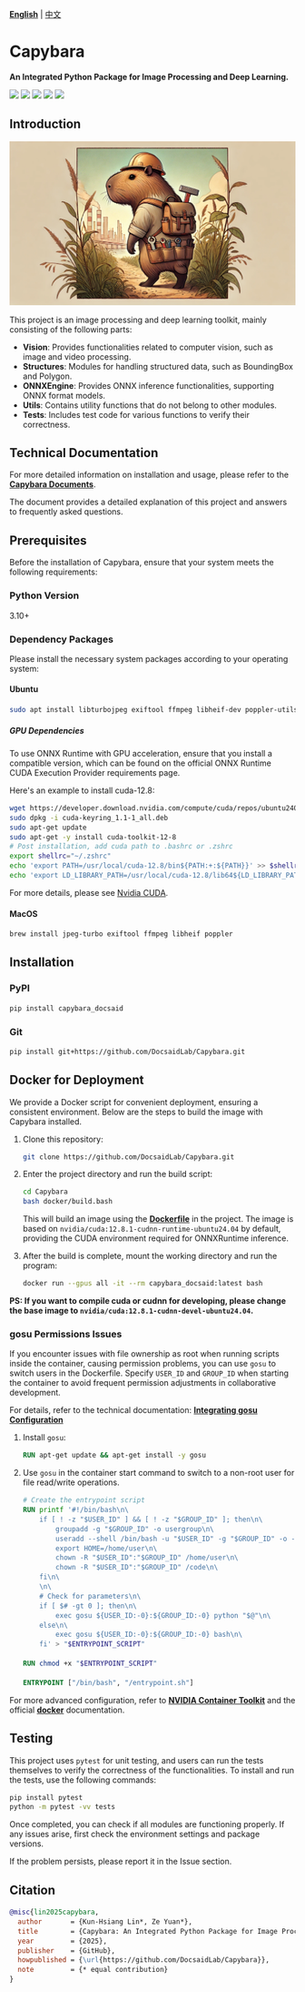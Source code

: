 [**English**](./README.md) | [中文](./README_tw.md)

# Capybara

**An Integrated Python Package for Image Processing and Deep Learning.**

<p align="left">
    <a href="./LICENSE"><img src="https://img.shields.io/badge/license-Apache%202-dfd.svg"></a>
    <a href=""><img src="https://img.shields.io/badge/python-3.10+-aff.svg"></a>
    <a href="https://github.com/DocsaidLab/Capybara/releases"><img src="https://img.shields.io/github/v/release/DocsaidLab/Capybara?color=ffa"></a>
    <a href="https://pypi.org/project/capybara_docsaid/"><img src="https://img.shields.io/pypi/v/capybara_docsaid.svg"></a>
    <a href="https://pypi.org/project/capybara_docsaid/"><img src="https://img.shields.io/pypi/dm/capybara_docsaid?color=9cf"></a>
</p>

## Introduction

![title](https://raw.githubusercontent.com/DocsaidLab/Capybara/refs/heads/main/docs/title.webp)

This project is an image processing and deep learning toolkit, mainly consisting of the following parts:

- **Vision**: Provides functionalities related to computer vision, such as image and video processing.
- **Structures**: Modules for handling structured data, such as BoundingBox and Polygon.
- **ONNXEngine**: Provides ONNX inference functionalities, supporting ONNX format models.
- **Utils**: Contains utility functions that do not belong to other modules.
- **Tests**: Includes test code for various functions to verify their correctness.

## Technical Documentation

For more detailed information on installation and usage, please refer to the [**Capybara Documents**](https://docsaid.org/en/docs/capybara).

The document provides a detailed explanation of this project and answers to frequently asked questions.

## Prerequisites

Before the installation of Capybara, ensure that your system meets the following requirements:

### Python Version

3.10+

### Dependency Packages

Please install the necessary system packages according to your operating system:

#### Ubuntu

```bash
sudo apt install libturbojpeg exiftool ffmpeg libheif-dev poppler-utils
```

##### GPU Dependencies

To use ONNX Runtime with GPU acceleration, ensure that you install a compatible version, which can be found on the official ONNX Runtime CUDA Execution Provider requirements page.

Here's an example to install cuda-12.8:

```bash
wget https://developer.download.nvidia.com/compute/cuda/repos/ubuntu2404/x86_64/cuda-keyring_1.1-1_all.deb
sudo dpkg -i cuda-keyring_1.1-1_all.deb
sudo apt-get update
sudo apt-get -y install cuda-toolkit-12-8
# Post installation, add cuda path to .bashrc or .zshrc
export shellrc="~/.zshrc"
echo 'export PATH=/usr/local/cuda-12.8/bin${PATH:+:${PATH}}' >> $shellrc
echo 'export LD_LIBRARY_PATH=/usr/local/cuda-12.8/lib64${LD_LIBRARY_PATH:+:${LD_LIBRARY_PATH}}' >> $shellrc
```

For more details, please see [Nvidia CUDA](https://developer.nvidia.com/cuda-toolkit).

#### MacOS

```bash
brew install jpeg-turbo exiftool ffmpeg libheif poppler
```

## Installation

### PyPI

```bash
pip install capybara_docsaid
```

### Git

```bash
pip install git+https://github.com/DocsaidLab/Capybara.git
```

## Docker for Deployment

We provide a Docker script for convenient deployment, ensuring a consistent environment. Below are the steps to build the image with Capybara installed.

1. Clone this repository:

   ```bash
   git clone https://github.com/DocsaidLab/Capybara.git
   ```

2. Enter the project directory and run the build script:

   ```bash
   cd Capybara
   bash docker/build.bash
   ```

   This will build an image using the [**Dockerfile**](docker/Dockerfile) in the project. The image is based on `nvidia/cuda:12.8.1-cudnn-runtime-ubuntu24.04` by default, providing the CUDA environment required for ONNXRuntime inference.

3. After the build is complete, mount the working directory and run the program:

   ```bash
   docker run --gpus all -it --rm capybara_docsaid:latest bash
   ```

**PS: If you want to compile cuda or cudnn for developing, please change the base image to `nvidia/cuda:12.8.1-cudnn-devel-ubuntu24.04`.**

### gosu Permissions Issues

If you encounter issues with file ownership as root when running scripts inside the container, causing permission problems, you can use `gosu` to switch users in the Dockerfile. Specify `USER_ID` and `GROUP_ID` when starting the container to avoid frequent permission adjustments in collaborative development.

For details, refer to the technical documentation: [**Integrating gosu Configuration**](https://docsaid.org/en/docs/capybara/advance/#integrating-gosu-configuration)

1. Install `gosu`:

   ```dockerfile
   RUN apt-get update && apt-get install -y gosu
   ```

2. Use `gosu` in the container start command to switch to a non-root user for file read/write operations.

   ```dockerfile
   # Create the entrypoint script
   RUN printf '#!/bin/bash\n\
       if [ ! -z "$USER_ID" ] && [ ! -z "$GROUP_ID" ]; then\n\
           groupadd -g "$GROUP_ID" -o usergroup\n\
           useradd --shell /bin/bash -u "$USER_ID" -g "$GROUP_ID" -o -c "" -m user\n\
           export HOME=/home/user\n\
           chown -R "$USER_ID":"$GROUP_ID" /home/user\n\
           chown -R "$USER_ID":"$GROUP_ID" /code\n\
       fi\n\
       \n\
       # Check for parameters\n\
       if [ $# -gt 0 ]; then\n\
           exec gosu ${USER_ID:-0}:${GROUP_ID:-0} python "$@"\n\
       else\n\
           exec gosu ${USER_ID:-0}:${GROUP_ID:-0} bash\n\
       fi' > "$ENTRYPOINT_SCRIPT"

   RUN chmod +x "$ENTRYPOINT_SCRIPT"

   ENTRYPOINT ["/bin/bash", "/entrypoint.sh"]
   ```

For more advanced configuration, refer to [**NVIDIA Container Toolkit**](https://docs.nvidia.com/datacenter/cloud-native/container-toolkit/latest/install-guide.html) and the official [**docker**](https://docs.docker.com/) documentation.

## Testing

This project uses `pytest` for unit testing, and users can run the tests themselves to verify the correctness of the functionalities. To install and run the tests, use the following commands:

```bash
pip install pytest
python -m pytest -vv tests
```

Once completed, you can check if all modules are functioning properly. If any issues arise, first check the environment settings and package versions.

If the problem persists, please report it in the Issue section.

## Citation

```bibtex
@misc{lin2025capybara,
  author       = {Kun-Hsiang Lin*, Ze Yuan*},
  title        = {Capybara: An Integrated Python Package for Image Processing and Deep Learning.},
  year         = {2025},
  publisher    = {GitHub},
  howpublished = {\url{https://github.com/DocsaidLab/Capybara}},
  note         = {* equal contribution}
}
```
